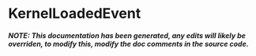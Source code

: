 # KernelLoadedEvent



##### NOTE: This documentation has been generated, any edits will likely be overriden, to modify this, modify the doc comments in the source code.
